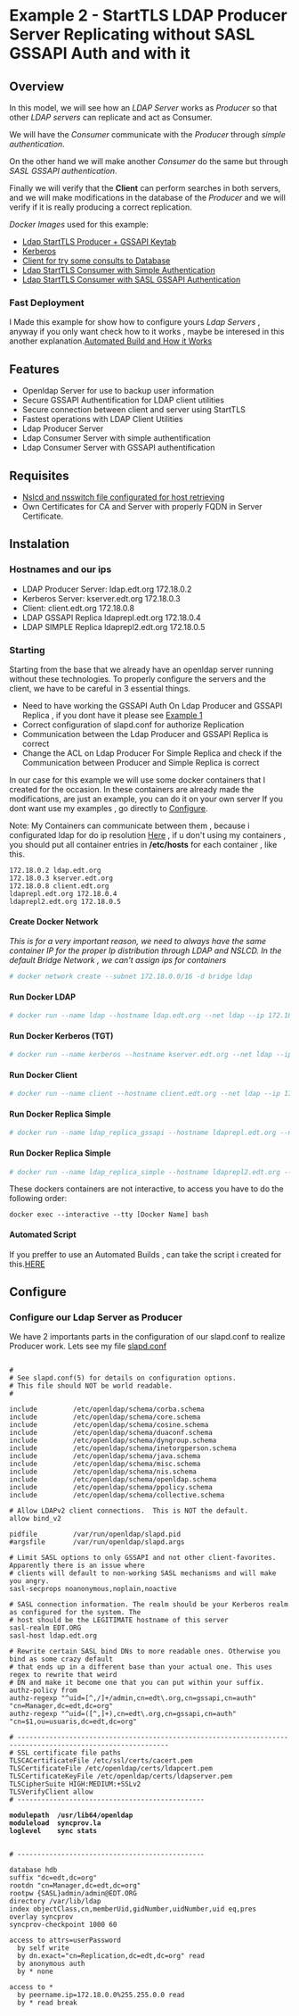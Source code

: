 # Example 2 - StartTLS LDAP Producer Server Replicating without SASL GSSAPI Auth and with it

## Overview
In this model, we will see how an _LDAP Server_ works as _Producer_ so that other _LDAP servers_ can replicate and act as Consumer.

We will have the _Consumer_ communicate with the _Producer_ through _simple authentication_.

On the other hand we will make another _Consumer_ do the same but through _SASL GSSAPI authentication_.

Finally we will verify that the **Client** can perform searches in both servers, and we will make modifications in the database of the _Producer_ and we will verify if it is really producing a correct replication.

_Docker Images_ used for this example:
- [Ldap StartTLS Producer + GSSAPI Keytab](https://hub.docker.com/r/antagme/ldap_producer/)
- [Kerberos](https://hub.docker.com/r/antagme/kerberos/)
- [Client for try some consults to Database](https://hub.docker.com/r/antagme/client_gssapi/)
- [Ldap StartTLS Consumer with Simple Authentication](https://hub.docker.com/r/antagme/ldap_replica_simple/)
- [Ldap StartTLS Consumer with SASL GSSAPI Authentication](https://hub.docker.com/r/antagme/ldap_replica_gssapi/)


### Fast Deployment

I Made this example for show how to configure yours _Ldap Servers_ , anyway if you only want check how to it works , maybe be interesed in this another explanation.[Automated Build and How it Works](https://github.com/antagme/Documentation_Project/blob/master/example2fast.md)

## Features

- Openldap Server for use to backup user information
- Secure GSSAPI Authentification for LDAP client utilities
- Secure connection between client and server using StartTLS
- Fastest operations with LDAP Client Utilities
- Ldap Producer Server 
- Ldap Consumer Server with simple authentification
- Ldap Consumer Server with GSSAPI authentification

## Requisites

- [Nslcd and nsswitch file configurated for host retrieving](https://github.com/antagme/Documentation_Project/blob/master/HowToConfigureNslcdAndNssSwitch.md)
- Own Certificates for CA and Server with properly FQDN in Server Certificate.


## Instalation
### Hostnames and our ips

- LDAP Producer Server: ldap.edt.org 172.18.0.2
- Kerberos Server: kserver.edt.org 172.18.0.3
- Client: client.edt.org  172.18.0.8
- LDAP GSSAPI Replica ldaprepl.edt.org 172.18.0.4
- LDAP SIMPLE Replica ldaprepl2.edt.org 172.18.0.5

### Starting
Starting from the base that we already have an openldap server running without these technologies.
To properly configure the servers and the client, we have to be careful in 3 essential things.

- Need to have working the GSSAPI Auth On Ldap Producer and GSSAPI Replica , if you dont have it please see [Example 1](https://github.com/antagme/Documentation_Project/blob/master/example1.md)
- Correct configuration of slapd.conf for authorize Replication
- Communication between the Ldap Producer and GSSAPI Replica is correct
- Change the ACL on Ldap Producer For Simple Replica and check if the Communication between Producer and Simple Replica is correct


In our case for this example we will use some docker containers that I created for the occasion.
In these containers are already made the modifications, are just an example, you can do it on your own server
If you dont want use my examples , go directly to [Configure](#configure).

Note: My Containers can communicate between them , because i configurated ldap for do ip resolution [Here](https://github.com/antagme/Documentation_Project/blob/master/HowToConfigureNslcdAndNssSwitch.md) , if u don't using my containers , you should put all container entries in **/etc/hosts** for each container , like this.

    172.18.0.2 ldap.edt.org
    172.18.0.3 kserver.edt.org
    172.18.0.8 client.edt.org
    ldaprepl.edt.org 172.18.0.4
    ldaprepl2.edt.org 172.18.0.5
    
#### Create Docker Network

_This is for a very important reason, we need to always have the same container IP for the proper Ip distribution through LDAP and NSLCD.
In the default Bridge Network , we can't assign ips for containers_


 ```bash
 # docker network create --subnet 172.18.0.0/16 -d bridge ldap
 ```
 
#### Run Docker LDAP
 ```bash
 # docker run --name ldap --hostname ldap.edt.org --net ldap --ip 172.18.0.2  --detach antagme/ldap_producer
 ```  

#### Run Docker Kerberos (TGT)  
 ```bash
 # docker run --name kerberos --hostname kserver.edt.org --net ldap --ip 172.18.0.3  --detach antagme/kerberos:supervisord
 ```
 
#### Run Docker Client   
 ```bash
 # docker run --name client --hostname client.edt.org --net ldap --ip 172.18.0.8 --detach antagme/client_gssapi
 ```

#### Run Docker Replica Simple   
 ```bash
 # docker run --name ldap_replica_gssapi --hostname ldaprepl.edt.org --net ldap --ip 172.18.0.4 --detach antagme/ldap_replica_gssapi
 ```
 
 #### Run Docker Replica Simple   
 ```bash
 # docker run --name ldap_replica_simple --hostname ldaprepl2.edt.org --net ldap --ip 172.18.0.5 --antagme/ldap_replica_client
 ```

These dockers containers are not interactive, to access you have to do the following order:

    docker exec --interactive --tty [Docker Name] bash
    
#### Automated Script
If you preffer to use an Automated Builds , can take the script i created for this.[HERE](https://github.com/antagme/Documentation_Project/blob/master/AutomatedScript/start_example2.sh)

## Configure
### Configure our Ldap Server as Producer

We have 2 importants parts in the configuration of our slapd.conf to realize Producer work.
Lets see  my file [slapd.conf](https://raw.githubusercontent.com/antagme/ldap_producer/master/files/slapd.external.conf)

<pre><code>
#
# See slapd.conf(5) for details on configuration options.
# This file should NOT be world readable.
#

include         /etc/openldap/schema/corba.schema
include         /etc/openldap/schema/core.schema
include         /etc/openldap/schema/cosine.schema
include         /etc/openldap/schema/duaconf.schema
include         /etc/openldap/schema/dyngroup.schema
include         /etc/openldap/schema/inetorgperson.schema
include         /etc/openldap/schema/java.schema
include         /etc/openldap/schema/misc.schema
include         /etc/openldap/schema/nis.schema
include         /etc/openldap/schema/openldap.schema
include         /etc/openldap/schema/ppolicy.schema
include         /etc/openldap/schema/collective.schema

# Allow LDAPv2 client connections.  This is NOT the default.
allow bind_v2

pidfile         /var/run/openldap/slapd.pid
#argsfile       /var/run/openldap/slapd.args

# Limit SASL options to only GSSAPI and not other client-favorites. Apparently there is an issue where
# clients will default to non-working SASL mechanisms and will make you angry.
sasl-secprops noanonymous,noplain,noactive

# SASL connection information. The realm should be your Kerberos realm as configured for the system. The
# host should be the LEGITIMATE hostname of this server
sasl-realm EDT.ORG
sasl-host ldap.edt.org

# Rewrite certain SASL bind DNs to more readable ones. Otherwise you bind as some crazy default
# that ends up in a different base than your actual one. This uses regex to rewrite that weird
# DN and make it become one that you can put within your suffix.
authz-policy from
authz-regexp "^uid=[^,/]+/admin,cn=edt\.org,cn=gssapi,cn=auth" "cn=Manager,dc=edt,dc=org"
authz-regexp "^uid=([^,]+),cn=edt\.org,cn=gssapi,cn=auth" "cn=$1,ou=usuaris,dc=edt,dc=org"

# ------------------------------------------------------------------------------------------------------------
# SSL certificate file paths
TLSCACertificateFile /etc/ssl/certs/cacert.pem
TLSCertificateFile /etc/openldap/certs/ldapcert.pem
TLSCertificateKeyFile /etc/openldap/certs/ldapserver.pem
TLSCipherSuite HIGH:MEDIUM:+SSLv2
TLSVerifyClient allow
# -----------------------------------------------
<b>
modulepath  /usr/lib64/openldap
moduleload  syncprov.la
loglevel    sync stats
</b>

# -----------------------------------------------

database hdb
suffix "dc=edt,dc=org"
rootdn "cn=Manager,dc=edt,dc=org"
rootpw {SASL}admin/admin@EDT.ORG
directory /var/lib/ldap
index objectClass,cn,memberUid,gidNumber,uidNumber,uid eq,pres
overlay syncprov
syncprov-checkpoint 1000 60

access to attrs=userPassword
  by self write
  by dn.exact="cn=Replication,dc=edt,dc=org" read
  by anonymous auth
  by * none

access to *
  by peername.ip=172.18.0.0%255.255.0.0 read
  by * read break
</code></pre>  
